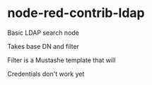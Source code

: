 node-red-contrib-ldap
=====================

Basic LDAP search node

Takes base DN and filter

Filter is a Mustashe template that will 

Credentials don't work yet